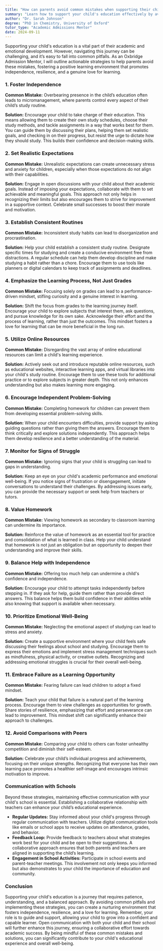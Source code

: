 ```yaml
---
title: "How can parents avoid common mistakes when supporting their child’s education?"
summary: "Learn how to support your child's education effectively by avoiding common mistakes and fostering independence, resilience, and a love for learning."
author: "Dr. Sarah Johnson"
degree: "PhD in Chemistry, University of Oxford"
tutor_type: "Academic Admissions Mentor"
date: 2024-09-11
---
```


Supporting your child's education is a vital part of their academic and emotional development. However, navigating this journey can be challenging, and it’s easy to fall into common pitfalls. As an Oxbridge Admission Mentor, I will outline actionable strategies to help parents avoid these mistakes, fostering a positive learning environment that promotes independence, resilience, and a genuine love for learning.

### 1. Foster Independence

**Common Mistake:** Overbearing presence in the child’s education often leads to micromanagement, where parents control every aspect of their child’s study routine.

**Solution:** Encourage your child to take charge of their education. This means allowing them to create their own study schedules, choose their study methods, and tackle assignments in a way that works best for them. You can guide them by discussing their plans, helping them set realistic goals, and checking in on their progress, but resist the urge to dictate how they should study. This builds their confidence and decision-making skills.

### 2. Set Realistic Expectations

**Common Mistake:** Unrealistic expectations can create unnecessary stress and anxiety for children, especially when those expectations do not align with their capabilities.

**Solution:** Engage in open discussions with your child about their academic goals. Instead of imposing your expectations, collaborate with them to set achievable and meaningful goals. This approach not only helps in recognizing their limits but also encourages them to strive for improvement in a supportive context. Celebrate small successes to boost their morale and motivation.

### 3. Establish Consistent Routines

**Common Mistake:** Inconsistent study habits can lead to disorganization and procrastination.

**Solution:** Help your child establish a consistent study routine. Designate specific times for studying and create a conducive environment free from distractions. A regular schedule can help them develop discipline and make studying a habit rather than a chore. Encourage them to use tools like planners or digital calendars to keep track of assignments and deadlines.

### 4. Emphasize the Learning Process, Not Just Grades

**Common Mistake:** Focusing solely on grades can lead to a performance-driven mindset, stifling curiosity and a genuine interest in learning.

**Solution:** Shift the focus from grades to the learning journey itself. Encourage your child to explore subjects that interest them, ask questions, and pursue knowledge for its own sake. Acknowledge their effort and the process of learning, rather than just the outcomes. This mindset fosters a love for learning that can be more beneficial in the long run.

### 5. Utilize Online Resources

**Common Mistake:** Disregarding the vast array of online educational resources can limit a child's learning experience.

**Solution:** Actively seek out and introduce reputable online resources, such as educational websites, interactive learning apps, and virtual libraries into your child's study routine. Encourage them to use these tools for additional practice or to explore subjects in greater depth. This not only enhances understanding but also makes learning more engaging.

### 6. Encourage Independent Problem-Solving

**Common Mistake:** Completing homework for children can prevent them from developing essential problem-solving skills.

**Solution:** When your child encounters difficulties, provide support by asking guiding questions rather than giving them the answers. Encourage them to think critically and explore solutions independently. This approach helps them develop resilience and a better understanding of the material.

### 7. Monitor for Signs of Struggle

**Common Mistake:** Ignoring signs that your child is struggling can lead to gaps in understanding.

**Solution:** Keep an eye on your child's academic performance and emotional well-being. If you notice signs of frustration or disengagement, initiate conversations to understand their challenges. By addressing issues early, you can provide the necessary support or seek help from teachers or tutors.

### 8. Value Homework

**Common Mistake:** Viewing homework as secondary to classroom learning can undermine its importance.

**Solution:** Reinforce the value of homework as an essential tool for practice and consolidation of what is learned in class. Help your child understand that homework is not just an obligation but an opportunity to deepen their understanding and improve their skills.

### 9. Balance Help with Independence

**Common Mistake:** Offering too much help can undermine a child's confidence and independence.

**Solution:** Encourage your child to attempt tasks independently before stepping in. If they ask for help, guide them rather than provide direct answers. This balance helps them build confidence in their abilities while also knowing that support is available when necessary.

### 10. Prioritize Emotional Well-Being

**Common Mistake:** Neglecting the emotional aspect of studying can lead to stress and anxiety.

**Solution:** Create a supportive environment where your child feels safe discussing their feelings about school and studying. Encourage them to express their emotions and implement stress management techniques such as mindfulness, physical activity, or creative outlets. Recognizing and addressing emotional struggles is crucial for their overall well-being.

### 11. Embrace Failure as a Learning Opportunity

**Common Mistake:** Fearing failure can lead children to adopt a fixed mindset.

**Solution:** Teach your child that failure is a natural part of the learning process. Encourage them to view challenges as opportunities for growth. Share stories of resilience, emphasizing that effort and perseverance can lead to improvement. This mindset shift can significantly enhance their approach to challenges.

### 12. Avoid Comparisons with Peers

**Common Mistake:** Comparing your child to others can foster unhealthy competition and diminish their self-esteem.

**Solution:** Celebrate your child’s individual progress and achievements, focusing on their unique strengths. Recognizing that everyone has their own learning pace promotes a healthier self-image and encourages intrinsic motivation to improve.

### Communication with Schools

Beyond these strategies, maintaining effective communication with your child's school is essential. Establishing a collaborative relationship with teachers can enhance your child’s educational experience.

- **Regular Updates:** Stay informed about your child's progress through regular communication with teachers. Utilize digital communication tools like emails or school apps to receive updates on attendance, grades, and behavior.
- **Feedback Loop:** Provide feedback to teachers about what strategies work best for your child and be open to their suggestions. A collaborative approach ensures that both parents and teachers are aligned in supporting the child’s learning.
- **Engagement in School Activities:** Participate in school events and parent-teacher meetings. This involvement not only keeps you informed but also demonstrates to your child the importance of education and community.

### Conclusion

Supporting your child's education is a journey that requires patience, understanding, and a balanced approach. By avoiding common pitfalls and implementing these strategies, you can create a nurturing environment that fosters independence, resilience, and a love for learning. Remember, your role is to guide and support, allowing your child to grow into a confident and capable learner. Open communication with both your child and their school will further enhance this journey, ensuring a collaborative effort towards academic success. By being mindful of these common mistakes and solutions, you can significantly contribute to your child's educational experience and overall well-being.
    